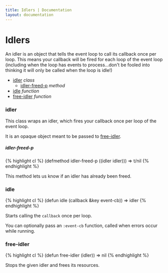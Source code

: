 ```yaml
---
title: Idlers | Documentation
layout: documentation
---
```


Idlers
===
An idler is an object that tells the event loop to call its callback once per
loop. This means your callback will be fired for each loop of the event loop
(including when the loop has events to process...don't be fooled into thinking
it will only be called when the loop is idle!)


- [idler](#idler) _class_
  - [idler-freed-p](#idler-freed-p) _method_
- [idle](#idle) _function_
- [free-idler](#free-idler) _function_

<a id="idler"></a>
### idler
This class wraps an idler, which fires your callback once per loop of the event
loop.

It is an opaque object meant to be passed to [free-idler](#free-idler).

<a id="idler-freed-p"></a>
##### idler-freed-p
{% highlight cl %}
(defmethod idler-freed-p ((idler idler)))
  => t/nil
{% endhighlight %}

This method lets us know if an idler has already been freed.

<a id="idle"></a>
### idle
{% highlight cl %}
(defun idle (callback &key event-cb))
  => idler
{% endhighlight %}

Starts calling the `callback` once per loop.

You can optionally pass an `:event-cb` function, called when errors occur while
running.

<a id="free-idler"></a>
### free-idler
{% highlight cl %}
(defun free-idler (idler))
  => nil
{% endhighlight %}

Stops the given idler and frees its resources.

